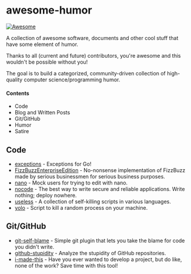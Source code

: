# awesome-humor

[![Awesome](https://awesome.re/badge.svg)](https://awesome.re)

A collection of awesome software, documents and other cool stuff that have some element of humor.

Thanks to all (current and future) contributors, you're awesome and this wouldn't be possible without you!

The goal is to build a categorized, community-driven collection of high-quality computer science/programming humor.

#### Contents

+ Code
+ Blog and Written Posts
+ Git/GitHub
+ Humor
+ Satire


## Code

* [exceptions](https://github.com/kevin-cantwell/exceptions) - Exceptions for Go!
* [FizzBuzzEnterpriseEdition](https://github.com/EnterpriseQualityCoding/FizzBuzzEnterpriseEdition) - No-nonsense implementation of FizzBuzz made by serious businessmen for serious business purposes.
* [nano](https://github.com/nilsding/nano) - Mock users for trying to edit with nano.
* [nocode](https://github.com/kelseyhightower/nocode) - The best way to write secure and reliable applications. Write nothing; deploy nowhere.
* [useless](https://github.com/BlitzKraft/useless) - A collection of self-killing scripts in various languages.
* [yolo](https://github.com/Airblader/yolo) - Script to kill a random process on your machine.


## Git/GitHub

* [git-self-blame](https://github.com/JacobEvelyn/git-self-blame) - Simple git plugin that lets you take the blame for code you didn't write.
* [github-stupidity](https://github.com/james9909/github-stupidity) - Analyze the stupidity of GitHub repositories.
* [i-made-this](https://github.com/alichtman/i-made-this) - Have you ever wanted to develop a project, but do like, none of the work? Save time with this tool!
